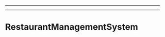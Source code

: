 ------------------------------------------------------------
----------------------------------------------------------------------------------------------------
# RestaurantManagementSystem
